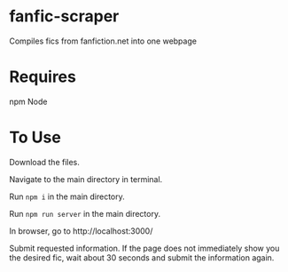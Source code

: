 # fanfic-scraper
Compiles fics from fanfiction.net into one webpage

# Requires
npm 
Node

# To Use
Download the files.

Navigate to the main directory in terminal.

Run `npm i` in the main directory.

Run `npm run server` in the main directory.

In browser, go to http://localhost:3000/

Submit requested information. If the page does not immediately show you the desired fic, wait about 30 seconds and submit the information again.

